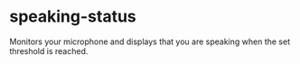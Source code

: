 # speaking-status

Monitors your microphone and displays that you are speaking when the set threshold is reached.
